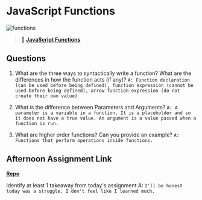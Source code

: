 # JavaScript Functions

![functions](https://bcw.blob.core.windows.net/public/img/function-anatomy.jpg)

> **📖 [JavaScript Functions](https://codeworksacademy.com/fs-student-guide/resources/wk2/02-Functions)**

## Questions

1. What are the three ways to syntactically write a function? What are the differences in how the function acts (if any)?
`A: Function declaration (can be used before being defined), function expression (cannot be used before being defined), arrow function expression (do not create their own value)`

2. What is the difference between Parameters and Arguments?
`A: A parameter is a variable in a function. It is a placeholder and so it does not have a true value. An argument is a value passed when a function is run.`

3. What are higher order functions? Can you provide an example?
`A: Functions that perform operations inside functions.`

## Afternoon Assignment Link

**[Repo](https://github.com/Molly-Nettleton/warehouse-manager-js)**

Identify at least 1 takeaway from today's assignment
A: `I'll be honest today was a struggle. I don't feel like I learned much.`
